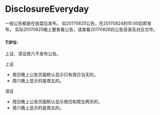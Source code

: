 # DisclosureEveryday

一般公告都是在收盘后发布。
如20170825公告，在20170824的15:00后即发布。
实际20170825晚上要查看公告，请查看20170826的公告目录及对应文件。


### TIPS:

上证、深证周六不发布公告。

上证
* 周日晚上公告页面默认显示只有周日当天的，
* 周六晚上显示的是周五的。

深证
* 周日晚上公告页面默认显示周日和周五两天的，
* 周六晚上显示的是周五的。

